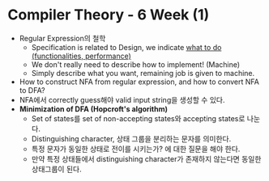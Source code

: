 # Compiler Theory - 6 Week (1)

* Regular Expression의 철학
  * Specification is related to Design, we indicate <u>what to do (functionalities, performance)</u>
  * We don't really need to describe how to implement! (Machine)
  * Simply describe what you want, remaining job is given to machine.
* How to construct NFA from regular expression, and how to convert NFA to DFA?
* NFA에서 correctly guess해야 valid input string을 생성할 수 있다.
* **Minimization of DFA (Hopcroft's algorithm)**
  * Set of states를 set of non-accepting states와 accepting states로 나눈다.
  * Distinguishing character, 상태 그룹을 분리하는 문자를 의미한다.
  * 특정 문자가 동일한 상태로 전이를 시키는가? 에 대한 질문을 해야 한다.
  * 만약 특정 상태들에서 distinguishing character가 존재하지 않는다면 동일한 상태그룹이 된다.
